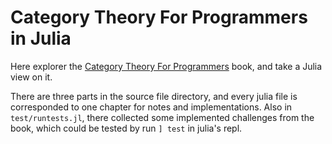 # Category Theory For Programmers in Julia

Here explorer the [Category Theory For Programmers](https://github.com/hmemcpy/milewski-ctfp-pdf) book,
and take a Julia view on it.

There are three parts in the source file directory, and
every julia file is corresponded to one chapter for notes and implementations.
Also in `test/runtests.jl`, there collected some implemented challenges from the book,
which could be tested by run `] test` in julia's repl.

